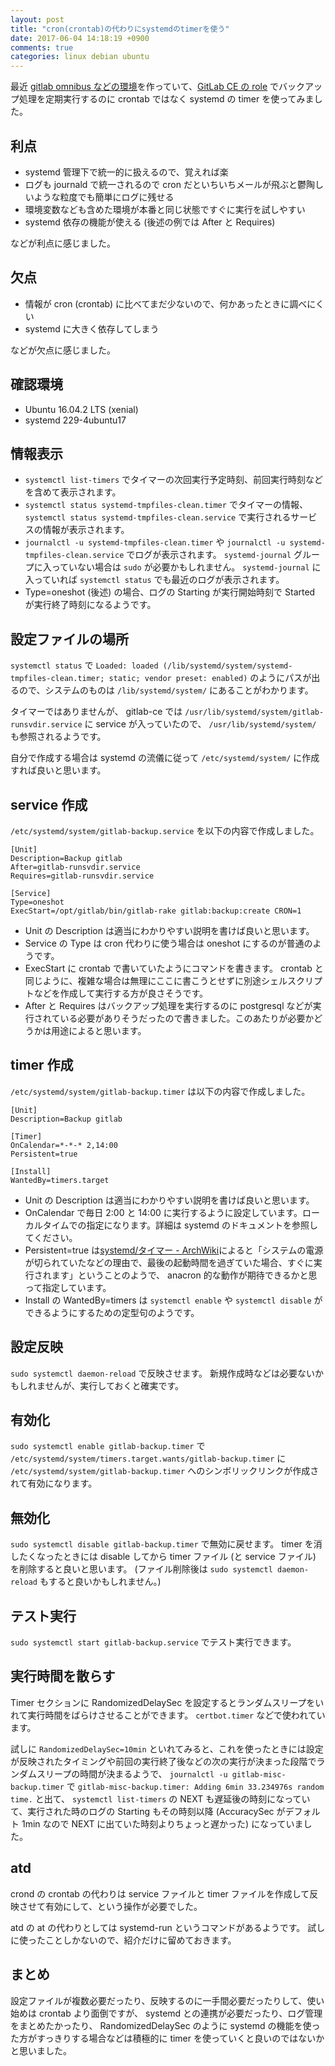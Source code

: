 ```yaml
---
layout: post
title: "cron(crontab)の代わりにsystemdのtimerを使う"
date: 2017-06-04 14:18:19 +0900
comments: true
categories: linux debian ubuntu
---
```

最近 [gitlab omnibus などの環境](https://github.com/znz/ansible-playbook-gitlab-dokku)を作っていて、[GitLab CE の role](https://github.com/znz/ansible-role-gitlab-ce) でバックアップ処理を定期実行するのに crontab ではなく systemd の timer を使ってみました。

<!--more-->

## 利点

- systemd 管理下で統一的に扱えるので、覚えれば楽
- ログも journald で統一されるので cron だといちいちメールが飛ぶと鬱陶しいような粒度でも簡単にログに残せる
- 環境変数なども含めた環境が本番と同じ状態ですぐに実行を試しやすい
- systemd 依存の機能が使える (後述の例では After と Requires)

などが利点に感じました。

## 欠点

- 情報が cron (crontab) に比べてまだ少ないので、何かあったときに調べにくい
- systemd に大きく依存してしまう

などが欠点に感じました。

## 確認環境

- Ubuntu 16.04.2 LTS (xenial)
- systemd 229-4ubuntu17

## 情報表示

- `systemctl list-timers` でタイマーの次回実行予定時刻、前回実行時刻などを含めて表示されます。
- `systemctl status systemd-tmpfiles-clean.timer` でタイマーの情報、`systemctl status systemd-tmpfiles-clean.service` で実行されるサービスの情報が表示されます。
- `journalctl -u systemd-tmpfiles-clean.timer` や `journalctl -u systemd-tmpfiles-clean.service` でログが表示されます。 `systemd-journal` グループに入っていない場合は `sudo` が必要かもしれません。 `systemd-journal` に入っていれば `systemctl status` でも最近のログが表示されます。
- Type=oneshot (後述) の場合、ログの Starting が実行開始時刻で Started が実行終了時刻になるようです。

## 設定ファイルの場所

`systemctl status` で `Loaded: loaded (/lib/systemd/system/systemd-tmpfiles-clean.timer; static; vendor preset: enabled)` のようにパスが出るので、システムのものは `/lib/systemd/system/` にあることがわかります。

タイマーではありませんが、 gitlab-ce では `/usr/lib/systemd/system/gitlab-runsvdir.service` に service が入っていたので、 `/usr/lib/systemd/system/` も参照されるようです。

自分で作成する場合は systemd の流儀に従って `/etc/systemd/system/` に作成すれば良いと思います。

## service 作成

`/etc/systemd/system/gitlab-backup.service` を以下の内容で作成しました。

```
[Unit]
Description=Backup gitlab
After=gitlab-runsvdir.service
Requires=gitlab-runsvdir.service

[Service]
Type=oneshot
ExecStart=/opt/gitlab/bin/gitlab-rake gitlab:backup:create CRON=1
```

- Unit の Description は適当にわかりやすい説明を書けば良いと思います。
- Service の Type は cron 代わりに使う場合は oneshot にするのが普通のようです。
- ExecStart に crontab で書いていたようにコマンドを書きます。 crontab と同じように、複雑な場合は無理にここに書こうとせずに別途シェルスクリプトなどを作成して実行する方が良さそうです。
- After と Requires はバックアップ処理を実行するのに postgresql などが実行されている必要がありそうだったので書きました。このあたりが必要かどうかは用途によると思います。

## timer 作成

`/etc/systemd/system/gitlab-backup.timer` は以下の内容で作成しました。

```
[Unit]
Description=Backup gitlab

[Timer]
OnCalendar=*-*-* 2,14:00
Persistent=true

[Install]
WantedBy=timers.target
```

- Unit の Description は適当にわかりやすい説明を書けば良いと思います。
- OnCalendar で毎日 2:00 と 14:00 に実行するように設定しています。ローカルタイムでの指定になります。詳細は systemd のドキュメントを参照してください。
- Persistent=true は[systemd/タイマー - ArchWiki](https://wiki.archlinuxjp.org/index.php/Systemd/%E3%82%BF%E3%82%A4%E3%83%9E%E3%83%BC "systemd/タイマー - ArchWiki")によると「システムの電源が切られていたなどの理由で、最後の起動時間を過ぎていた場合、すぐに実行されます」ということのようで、 anacron 的な動作が期待できるかと思って指定しています。
- Install の WantedBy=timers は `systemctl enable` や `systemctl disable` ができるようにするための定型句のようです。

## 設定反映

`sudo systemctl daemon-reload` で反映させます。
新規作成時などは必要ないかもしれませんが、実行しておくと確実です。

## 有効化

`sudo systemctl enable gitlab-backup.timer` で `/etc/systemd/system/timers.target.wants/gitlab-backup.timer` に `/etc/systemd/system/gitlab-backup.timer` へのシンボリックリンクが作成されて有効になります。

## 無効化

`sudo systemctl disable gitlab-backup.timer` で無効に戻せます。
timer を消したくなったときには disable してから timer ファイル (と service ファイル) を削除すると良いと思います。
(ファイル削除後は `sudo systemctl daemon-reload` もすると良いかもしれません。)

## テスト実行

`sudo systemctl start gitlab-backup.service` でテスト実行できます。

## 実行時間を散らす

Timer セクションに RandomizedDelaySec を設定するとランダムスリープをいれて実行時間をばらけさせることができます。
`certbot.timer` などで使われています。

試しに `RandomizedDelaySec=10min` といれてみると、これを使ったときには設定が反映されたタイミングや前回の実行終了後などの次の実行が決まった段階でランダムスリープの時間が決まるようで、 `journalctl -u gitlab-misc-backup.timer` で `gitlab-misc-backup.timer: Adding 6min 33.234976s random time.` と出て、 `systemctl list-timers` の NEXT も遅延後の時刻になっていて、実行された時のログの Starting もその時刻以降 (AccuracySec がデフォルト 1min なので NEXT に出ていた時刻よりちょっと遅かった) になっていました。

## atd

crond の crontab の代わりは service ファイルと timer ファイルを作成して反映させて有効にして、という操作が必要でした。

atd の at の代わりとしては systemd-run というコマンドがあるようです。
試しに使ったことしかないので、紹介だけに留めておきます。

## まとめ

設定ファイルが複数必要だったり、反映するのに一手間必要だったりして、使い始めは crontab より面倒ですが、 systemd との連携が必要だったり、ログ管理をまとめたかったり、 RandomizedDelaySec のように systemd の機能を使った方がすっきりする場合などは積極的に timer を使っていくと良いのではないかと思いました。
